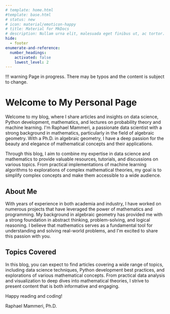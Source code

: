 ```yaml
---
# template: home.html
#template: base.html
# status: new
# icon: material/emoticon-happy
# title: Material for MkDocs
# description: Nullam urna elit, malesuada eget finibus ut, ac tortor.
hide:
  - footer
enumerate-and-reference:
  number_headings:
    activated: false
    lowest_level: 2
---
```




!!! warning
    Page in progress. There may be typos and the content is subject to change.

# Welcome to My Personal Page
Welcome to my blog, where I share articles and insights on data science,
Python development, mathematics, and lectures on probability theory and machine
learning.
I'm Raphael Mammeri, a passionate data scientist with a
strong background in mathematics, particularly in the field of algebraic
geometry. With a Ph.D. in algebraic geometry, I have a deep passion for the
beauty and elegance of mathematical concepts and their applications.

Through this blog, I aim to combine my expertise in data science and mathematics
to provide valuable resources, tutorials, and discussions on various topics.
From practical implementations of machine learning algorithms to explorations of
complex mathematical theories, my goal is to simplify complex concepts and make
them accessible to a wide audience.

## About Me
With years of experience in both academia and industry, I have worked on
numerous projects that have leveraged the power of mathematics and programming.
My background in algebraic geometry has provided me with a strong foundation in
abstract thinking, problem-solving, and logical reasoning. I believe that
mathematics serves as a fundamental tool for understanding and solving
real-world problems, and I'm excited to share this passion with you.

## Topics Covered
In this blog, you can expect to find articles covering a wide range of topics,
including data science techniques, Python development best practices,
and explorations of various mathematical concepts. From practical data analysis
and visualization to deep dives into mathematical theories, I strive to present
content that is both informative and engaging.

Happy reading and coding!

Raphael Mammeri, Ph.D.
